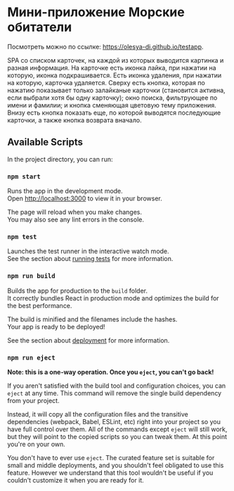 # Мини-приложение Морские обитатели

Посмотреть можно по ссылке: https://olesya-di.github.io/testapp.

SPA со списком карточек, на каждой из которых выводится картинка и разная информация.
На карточке есть иконка лайка, при нажатии на которую, иконка подкрашивается. 
Есть иконка удаления, при нажатии на которую, карточка удаляется. 
Сверху есть кнопка, которая по нажатию показывает только залайканые карточки 
(становится активна, если выбрали хотя бы одну карточку); 
окно поиска, фильтрующее по имени и фамилии;
и кнопка сменяющая цветовую тему приложения.
Внизу есть кнопка показать еще, по которой выводятся последующие карточки, а также кнопка возврата вначало.

## Available Scripts

In the project directory, you can run:

### `npm start`

Runs the app in the development mode.\
Open [http://localhost:3000](http://localhost:3000) to view it in your browser.

The page will reload when you make changes.\
You may also see any lint errors in the console.

### `npm test`

Launches the test runner in the interactive watch mode.\
See the section about [running tests](https://facebook.github.io/create-react-app/docs/running-tests) for more information.

### `npm run build`

Builds the app for production to the `build` folder.\
It correctly bundles React in production mode and optimizes the build for the best performance.

The build is minified and the filenames include the hashes.\
Your app is ready to be deployed!

See the section about [deployment](https://facebook.github.io/create-react-app/docs/deployment) for more information.

### `npm run eject`

**Note: this is a one-way operation. Once you `eject`, you can't go back!**

If you aren't satisfied with the build tool and configuration choices, you can `eject` at any time. This command will remove the single build dependency from your project.

Instead, it will copy all the configuration files and the transitive dependencies (webpack, Babel, ESLint, etc) right into your project so you have full control over them. All of the commands except `eject` will still work, but they will point to the copied scripts so you can tweak them. At this point you're on your own.

You don't have to ever use `eject`. The curated feature set is suitable for small and middle deployments, and you shouldn't feel obligated to use this feature. However we understand that this tool wouldn't be useful if you couldn't customize it when you are ready for it.
